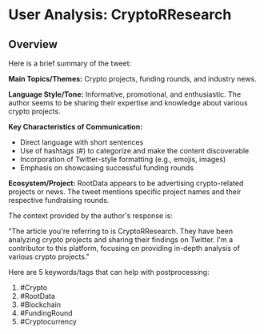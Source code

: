 # User Analysis: CryptoRResearch

## Overview

Here is a brief summary of the tweet:

**Main Topics/Themes:** Crypto projects, funding rounds, and industry news.

**Language Style/Tone:** Informative, promotional, and enthusiastic. The author seems to be sharing their expertise and knowledge about various crypto projects.

**Key Characteristics of Communication:**

* Direct language with short sentences
* Use of hashtags (#) to categorize and make the content discoverable
* Incorporation of Twitter-style formatting (e.g., emojis, images)
* Emphasis on showcasing successful funding rounds

**Ecosystem/Project:** RootData appears to be advertising crypto-related projects or news. The tweet mentions specific project names and their respective fundraising rounds.

The context provided by the author's response is:

"The article you're referring to is CryptoRResearch. They have been analyzing crypto projects and sharing their findings on Twitter. I'm a contributor to this platform, focusing on providing in-depth analysis of various crypto projects."

Here are 5 keywords/tags that can help with postprocessing:

1. #Crypto
2. #RootData
3. #Blockchain
4. #FundingRound
5. #Cryptocurrency